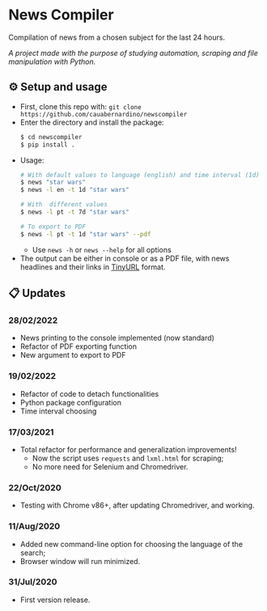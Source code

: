 # News Compiler

Compilation of news from a chosen subject for the last 24 hours.


*A project made with the purpose of studying automation, scraping and file manipulation with Python.*

## ⚙️ Setup and usage

- First, clone this repo with: `git clone https://github.com/cauabernardino/newscompiler`
- Enter the directory and install the package:
    ```bash
    $ cd newscompiler
    $ pip install .
    ```
- Usage:
    ```bash
    # With default values to language (english) and time interval (1d)
    $ news "star wars"
    $ news -l en -t 1d "star wars"

    # With  different values
    $ news -l pt -t 7d "star wars"

    # To export to PDF
    $ news -l pt -t 1d "star wars" --pdf
    ```
    - Use `news -h` or `news --help` for all options
- The output can be either in console or as a PDF file, with news headlines and their links in [TinyURL](https://tinyurl.com/) format.


## 📋 Updates

### 28/02/2022
- News printing to the console implemented (now standard)
- Refactor of PDF exporting function
- New argument to export to PDF
### 19/02/2022
- Refactor of code to detach functionalities
- Python package configuration
- Time interval choosing
### 17/03/2021
- Total refactor for performance and generalization improvements!
    - Now the script uses `requests` and `lxml.html` for scraping;
    - No more need for Selenium and Chromedriver.
### 22/Oct/2020
- Testing with Chrome v86+, after updating Chromedriver, and working.

### 11/Aug/2020
- Added new command-line option for choosing the language of the search;
- Browser window will run minimized.

### 31/Jul/2020
- First version release.